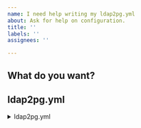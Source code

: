 ```yaml
---
name: I need help writing my ldap2pg.yml
about: Ask for help on configuration.
title: ''
labels: ''
assignees: ''

---
```


<!-- 

Hi, thanks for reaching us!

If you struggle with ldap2pg configuration, explain your goal and what you have
done so far. There may be something to improve in configurability or
documentation of ldap2pg

**IMPORTANT**: Please DO NOT publish personal data or confidential information
in this issue. We are responsible to delete any sensitive data in this project.

French accepted.

--->

## What do you want?

<!-- Please explain here your issue! -->

## ldap2pg.yml

<details><summary>ldap2pg.yml</summary>
``` yml
...
```
</details>
